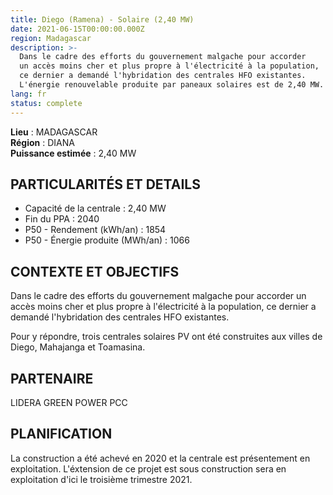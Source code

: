 ```yaml
---
title: Diego (Ramena) - Solaire (2,40 MW)
date: 2021-06-15T00:00:00.000Z
region: Madagascar
description: >-
  Dans le cadre des efforts du gouvernement malgache pour accorder
  un accès moins cher et plus propre à l'électricité à la population,
  ce dernier a demandé l'hybridation des centrales HFO existantes.
  L'énergie renouvelable produite par paneaux solaires est de 2,40 MW.
lang: fr
status: complete
---
```

**Lieu** : MADAGASCAR<br>
**Région** : DIANA<br>
**Puissance estimée** : 2,40 MW<br>

## PARTICULARITÉS ET DETAILS

* Capacité de la centrale : 2,40 MW
* Fin du PPA : 2040
* P50 - Rendement (kWh/an) : 1854
* P50 - Énergie produite (MWh/an) : 1066

## CONTEXTE ET OBJECTIFS

Dans le cadre des efforts du gouvernement malgache pour accorder un accès moins cher et plus propre à l'électricité à la population, ce dernier a demandé l'hybridation des centrales HFO existantes.

Pour y répondre, trois centrales solaires PV ont été construites aux villes de Diego, Mahajanga et Toamasina.

## PARTENAIRE

LIDERA GREEN POWER PCC

## PLANIFICATION

La construction a été achevé en 2020 et la centrale est présentement en exploitation. L'éxtension de ce projet est sous construction sera en exploitation d'ici le troisième trimestre 2021. 

